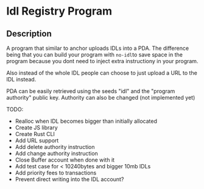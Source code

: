 # Idl Registry Program 

## Description
A program that similar to anchor uploads IDLs into a PDA. The difference being that you can build your program with `no-idl`to save space in the program because you dont need to inject extra instructiony in your program.

Also instead of the whole IDL people can choose to just upload a URL to the IDL instead. 

PDA can be easily retrieved using the seeds "idl" and the "program authority" public key. 
Authority can also be changed (not implemented yet)

TODO: 
- Realloc when IDL becomes bigger than initially allocated
- Create JS library
- Create Rust CLI 
- Add URL support
- Add delete authority instruction 
- Add change authority instruction
- Close Buffer account when done with it
- Add test case for < 10240bytes and bigger 10mb IDLs
- Add priority fees to transactions 
- Prevent direct writing into the IDL account? 
